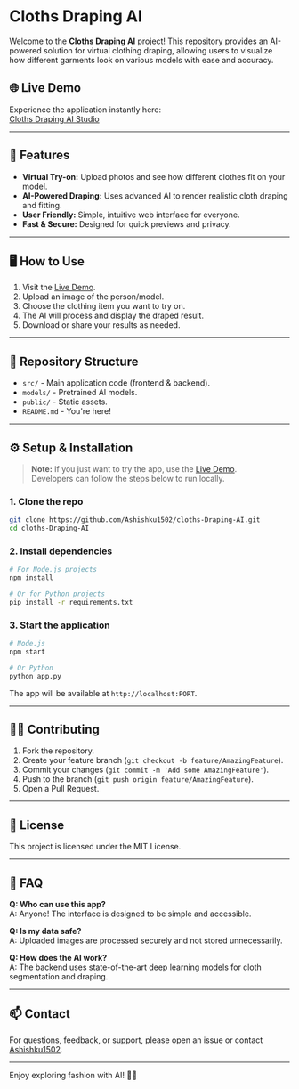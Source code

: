 # Cloths Draping AI

Welcome to the **Cloths Draping AI** project! This repository provides an AI-powered solution for virtual clothing draping, allowing users to visualize how different garments look on various models with ease and accuracy.

## 🌐 Live Demo

Experience the application instantly here:  
[Cloths Draping AI Studio](https://studio--studio-1137591417-c2f79.us-central1.hosted.app/)

---

## 🚀 Features

- **Virtual Try-on:** Upload photos and see how different clothes fit on your model.
- **AI-Powered Draping:** Uses advanced AI to render realistic cloth draping and fitting.
- **User Friendly:** Simple, intuitive web interface for everyone.
- **Fast & Secure:** Designed for quick previews and privacy.

---

## 🖥️ How to Use

1. Visit the [Live Demo](https://studio--studio-1137591417-c2f79.us-central1.hosted.app/).
2. Upload an image of the person/model.
3. Choose the clothing item you want to try on.
4. The AI will process and display the draped result.
5. Download or share your results as needed.

---

## 📂 Repository Structure

- `src/` - Main application code (frontend & backend).
- `models/` - Pretrained AI models.
- `public/` - Static assets.
- `README.md` - You're here!

---

## ⚙️ Setup & Installation

> **Note:** If you just want to try the app, use the [Live Demo](https://studio--studio-1137591417-c2f79.us-central1.hosted.app/).  
> Developers can follow the steps below to run locally.

### 1. Clone the repo

```bash
git clone https://github.com/Ashishku1502/cloths-Draping-AI.git
cd cloths-Draping-AI
```

### 2. Install dependencies

```bash
# For Node.js projects
npm install

# Or for Python projects
pip install -r requirements.txt
```

### 3. Start the application

```bash
# Node.js
npm start

# Or Python
python app.py
```

The app will be available at `http://localhost:PORT`.

---

## 🧑‍💻 Contributing

1. Fork the repository.
2. Create your feature branch (`git checkout -b feature/AmazingFeature`).
3. Commit your changes (`git commit -m 'Add some AmazingFeature'`).
4. Push to the branch (`git push origin feature/AmazingFeature`).
5. Open a Pull Request.

---

## 📄 License

This project is licensed under the MIT License.

---

## 🙋 FAQ

**Q: Who can use this app?**  
A: Anyone! The interface is designed to be simple and accessible.

**Q: Is my data safe?**  
A: Uploaded images are processed securely and not stored unnecessarily.

**Q: How does the AI work?**  
A: The backend uses state-of-the-art deep learning models for cloth segmentation and draping.

---

## 📫 Contact

For questions, feedback, or support, please open an issue or contact [Ashishku1502](https://github.com/Ashishku1502).

---

Enjoy exploring fashion with AI! 👗🤖

